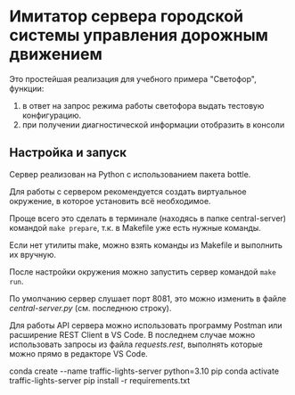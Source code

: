 # Имитатор сервера городской системы управления дорожным движением

Это простейшая реализация для учебного примера "Светофор", функции:
1. в ответ на запрос режима работы светофора выдать тестовую конфигурацию.
2. при получении диагностической информации отобразить в консоли

## Настройка и запуск

Сервер реализован на Python с использованием пакета bottle.

Для работы с сервером рекомендуется создать виртуальное окружение, в которое установить всё необходимое. 

Проще всего это сделать в терминале (находясь в папке central-server) командой `make prepare`, т.к. в Makefile уже есть нужные команды. 

Если нет утилиты make, можно взять команды из Makefile и выполнить их вручную.

После настройки окружения можно запустить сервер командой `make run`.

По умолчанию сервер слушает порт 8081, это можно изменить в файле _central-server.py_ (см. последнюю строку).

Для работы API сервера можно использовать программу Postman или расширение REST Client в VS Code. В последнем случае можно использовать запросы из файла _requests.rest_, выполнять которые можно прямо в редакторе VS Code.


conda create --name traffic-lights-server python=3.10 pip
conda activate traffic-lights-server
pip install -r requirements.txt
